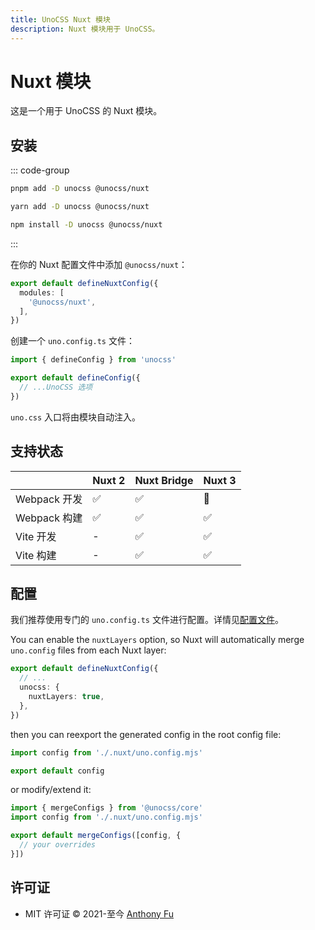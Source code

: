 ```yaml
---
title: UnoCSS Nuxt 模块
description: Nuxt 模块用于 UnoCSS。
---
```


# Nuxt 模块

这是一个用于 UnoCSS 的 Nuxt 模块。

## 安装

::: code-group
  ```bash [pnpm]
  pnpm add -D unocss @unocss/nuxt
  ```
  ```bash [yarn]
  yarn add -D unocss @unocss/nuxt
  ```
  ```bash [npm]
  npm install -D unocss @unocss/nuxt
  ```
:::

在你的 Nuxt 配置文件中添加 `@unocss/nuxt`：

```ts [nuxt.config.ts]
export default defineNuxtConfig({
  modules: [
    '@unocss/nuxt',
  ],
})
```

创建一个 `uno.config.ts` 文件：

```ts [uno.config.ts]
import { defineConfig } from 'unocss'

export default defineConfig({
  // ...UnoCSS 选项
})
```

`uno.css` 入口将由模块自动注入。

## 支持状态

| | Nuxt 2 | Nuxt Bridge | Nuxt 3 |
| --- | :-- | :-- | :-- |
| Webpack 开发 | ✅ | ✅ | 🚧 |
| Webpack 构建 | ✅ | ✅ | ✅ |
| Vite 开发 | - | ✅ | ✅ |
| Vite 构建 | - | ✅ | ✅ |

## 配置

我们推荐使用专门的 `uno.config.ts` 文件进行配置。详情见[配置文件](/guide/config-file)。

You can enable the `nuxtLayers` option, so Nuxt will automatically merge `uno.config` files from each Nuxt layer:

```ts [nuxt.config.ts]
export default defineNuxtConfig({
  // ...
  unocss: {
    nuxtLayers: true,
  },
})
```

then you can reexport the generated config in the root config file:

```ts [uno.config.ts]
import config from './.nuxt/uno.config.mjs'

export default config
```

or modify/extend it:

```ts
import { mergeConfigs } from '@unocss/core'
import config from './.nuxt/uno.config.mjs'

export default mergeConfigs([config, {
  // your overrides
}])
```

## 许可证

- MIT 许可证 &copy; 2021-至今 [Anthony Fu](https://github.com/antfu)
